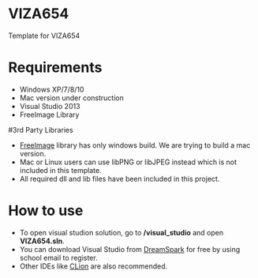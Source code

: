 # VIZA654
Template for VIZA654

# Requirements
* Windows XP/7/8/10
* Mac version under construction
* Visual Studio 2013
* FreeImage Library

#3rd Party Libraries
* [FreeImage](http://freeimage.sourceforge.net/) library has only windows build. We are trying to build a mac version.
* Mac or Linux users can use libPNG or libJPEG instead which is not included in this template.
* All required dll and lib files have been included in this project.

# How to use
* To open visual studion solution, go to <b>/visual_studio</b> and open <b>VIZA654.sln</b>.
* You can download Visual Studio from [DreamSpark](https://www.dreamspark.com/) for free by using school email to register.
* Other IDEs like [CLion](https://www.jetbrains.com/clion/) are also recommended.
